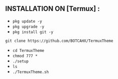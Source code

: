## INSTALLATION ON [Termux] :

* `pkg update -y`
* `pkg upgrade -y`
* `pkg install git -y`
```
git clone https://github.com/BOTCAHX/TermuxTheme
```
* `cd TermuxTheme`
* `chmod 777 *`
* `./setup`
* `ls`
* `./TermuxTheme.sh`
